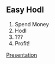 ## Easy Hodl

1. Spend Money
2. Hodl
3. ???
4. Profit!

[Presentation](https://docs.google.com/presentation/d/1djOXCZ80Cfeu3wjd8aTJ3MxB1TJZONwn8oV2xVpnIio/pub?start=false&loop=false&delayms=60000)

